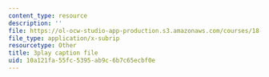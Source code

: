 ```yaml
---
content_type: resource
description: ''
file: https://ol-ocw-studio-app-production.s3.amazonaws.com/courses/18-03sc-differential-equations-fall-2011/10a121fa55fc5395ab9c6b7c65ecbf0e_z-meBrqcy_I.vtt
file_type: application/x-subrip
resourcetype: Other
title: 3play caption file
uid: 10a121fa-55fc-5395-ab9c-6b7c65ecbf0e
---
```

